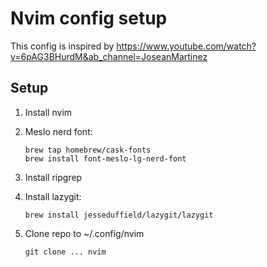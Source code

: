 # Nvim config setup

This config is inspired by https://www.youtube.com/watch?v=6pAG3BHurdM&ab_channel=JoseanMartinez

## Setup

1. Install nvim

1. Meslo nerd font:

   ```
   brew tap homebrew/cask-fonts
   brew install font-meslo-lg-nerd-font
   ```

1. Install ripgrep

1. Install lazygit:

   ```
   brew install jesseduffield/lazygit/lazygit
   ```

1. Clone repo to ~/.config/nvim

   ```
   git clone ... nvim
   ```
